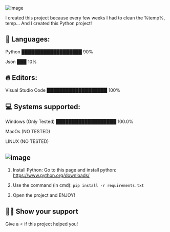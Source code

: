 ![image](https://github.com/MangyGuitar/Basic-cleaner/assets/114024328/7837e33b-0381-4e4f-a72b-e6657da8d990)

I created this project because every few weeks I had to clean the %temp%, temp... And I created this Python project!


## 💬 Languages:
Python ███████████████████   90%

Json   ███    10%

## 🔥 Editors: 
Visual Studio Code ███████████████████    100%

## 💻 Systems supported:
Windows (Only Tested) ███████████████████  100.0%

MacOs (NO TESTED)

LINUX (NO TESTED)

## ![image](https://github.com/MangyGuitar/Basic-cleaner/assets/114024328/77483ad9-fee5-4e0a-8c49-599b1229037f)

1. Install Python: Go to this page and install python: https://www.python.org/downloads/

2. Use the command (in cmd):
```pip install -r requirements.txt```
3. Open the project and ENJOY!

## :man_astronaut: Show your support

Give a ⭐️ if this project helped you!

